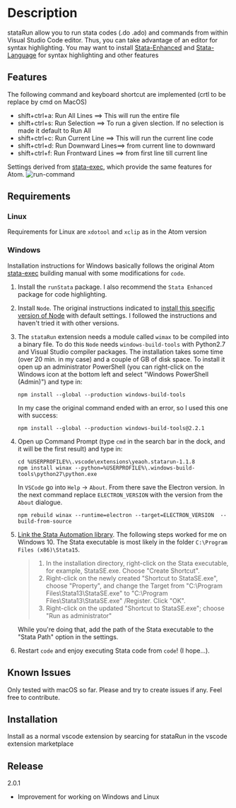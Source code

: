 # Description

stataRun allow you to run stata codes (.do .ado) and commands from within Visual Studio Code editor. Thus, you can take advantage of an editor for syntax highlighting. You may want to install [Stata-Enhanced](https://marketplace.visualstudio.com/items?itemName=kylebarron.stata-enhanced) and [Stata-Language](https://marketplace.visualstudio.com/items?itemName=mdob2k.stata-language) for syntax highlighting and other features

## Features

The following command and keyboard shortcut are implemented (crtl to be replace by cmd on MacOS)
- shift+ctrl+a: Run All Lines ==> This will run the entire file
- shift+ctrl+s: Run Selection ==> To run a given slection. If no selection is made it default to Run All
- shift+ctrl+c: Run Current Line ==> This will run the current line code
- shift+ctrl+d: Run Downward  Lines==> from current line to downward
- shift+ctrl+f: Run Frontward Lines ==> from first line till current line

Settings derived from [stata-exec](https://github.com/kylebarron/stata-exec), which provide the same features for Atom.
![run-command](./images/config.png)

## Requirements

### Linux
Requirements for Linux are `xdotool` and `xclip` as in the Atom version

### Windows
Installation instructions for Windows basically follows the original Atom [stata-exec](https://atom.io/packages/stata-exec) building manual with some modifications for `code`.

1. Install the `runStata` package. I also recommend the `Stata Enhanced` package for code highlighting.

2. Install `Node`. The original instructions indicated to [install this specific version of Node](https://nodejs.org/dist/v7.4.0/node-v7.4.0-x64.msi) with default settings. I followed the instructions and haven't tried it with other versions.

3. The `stataRun` extension needs a module called `wimax` to be compiled into a binary file. To do this `Node` needs `windows-build-tools` with Python2.7 and Visual Studio compiler packages. The installation takes some time (over 20 min. in my case) and a couple of GB of disk space. To install it open up an administrator PowerShell (you can right-click on the Windows icon at the bottom left and select "Windows PowerShell (Admin)") and type in:

    ```
    npm install --global --production windows-build-tools
    ```
    In my case the original command ended with an error, so I used this one with success:

    ```
    npm install --global --production windows-build-tools@2.2.1
    ```
4. Open up Command Prompt (type `cmd` in the search bar in the dock, and it will be the first result) and type in:

    ```
    cd %USERPROFILE%\.vscode\extensions\yeaoh.statarun-1.1.8
    npm install winax --python=%USERPROFILE%\.windows-build-tools\python27\python.exe
    ```
    In `VSCode` go into `Help` -> `About`. From there save the Electron version. In the next command
    replace `ELECTRON_VERSION` with the version from the `About` dialogue.

    ```
    npm rebuild winax --runtime=electron --target=ELECTRON_VERSION  --build-from-source
    ```

5. [Link the Stata Automation library](https://www.stata.com/automation/#install). The following steps worked for me on Windows 10. The Stata executable is most likely in the folder `C:\Program Files (x86)\Stata15`.

    > 1. In the installation directory, right-click on the Stata executable, for example, StataSE.exe. Choose "Create Shortcut".
    > 2. Right-click on the newly created "Shortcut to StataSE.exe", choose "Property", and change the Target from "C:\Program Files\Stata13\StataSE.exe" to "C:\Program Files\Stata13\StataSE.exe" /Register. Click "OK".
    > 3. Right-click on the updated "Shortcut to StataSE.exe"; choose "Run as administrator"

    While you're doing that, add the path of the Stata executable to the "Stata Path" option in the settings.

6. Restart `code` and enjoy executing Stata code from `code`! (I hope...).

## Known Issues

Only tested with macOS so far. Please and try to create issues if any. Feel free to contribute.

## Installation

Install as a normal vscode extension by searcing for stataRun in the vscode extension marketplace
## Release
2.0.1
  - Improvement for working on Windows and Linux
